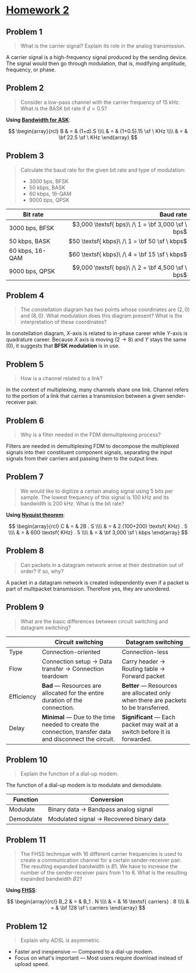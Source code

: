 <!-- hotfix: KaTeX -->
<!-- https://github.com/yzane/vscode-markdown-pdf/issues/21/ -->
<script type="text/javascript" src="http://cdn.mathjax.org/mathjax/latest/MathJax.js?config=TeX-AMS-MML_HTMLorMML"></script>
<script type="text/x-mathjax-config">MathJax.Hub.Config({ tex2jax: { inlineMath: [['$', '$']] }, messageStyle: 'none' });</script>

# [Homework 2](https://github.com/hendraanggrian/IIT-CS455/blob/assets/assignments/hw2.pdf)

## Problem 1

> What is the carrier signal? Explain its role in the analog transmission.

A carrier signal is a high-frequency signal produced by the sending device. The
signal would then go through modulation, that is, modifying amplitude,
frequency, or phase.

## Problem 2

> Consider a low-pass channel with the carrier frequency of $15$ kHz. What is
  the BASK bit rate if $d=0.5$?

**Using [Bandwidth for ASK](https://github.com/hendraanggrian/IIT-CS455/blob/main/analog_transmission.md#bandwidth-for-ask)**:

$$
\begin{array}{rcl}
  B & = & (1+d).S \\\\
  & = & (1+0.5).15 \sf \ KHz \\\\
  & = & \bf 22.5 \sf \ KHz
\end{array}
$$

## Problem 3

> Calculate the baud rate for the given bit rate and type of modulation:
>
> - $3000$ bps, BFSK
> - $50$ kbps, BASK
> - $60$ kbps, 16-QAM
> - $9000$ bps, QPSK

Bit rate | Baud rate
--- | ---:
$3000$ bps, BFSK | $3,000 \textsf{ bps}\ /\ 1 = \bf 3,000 \sf \ bps$
$50$ kbps, BASK | $50 \textsf{ kbps}\ /\ 1 = \bf 50 \sf \ kbps$
$60$ kbps, 16-QAM | $60 \textsf{ kbps}\ /\ 4 = \bf 15 \sf \ kbps$
$9000$ bps, QPSK | $9,000 \textsf{ bps}\ /\ 2 = \bf 4,500 \sf \ bps$

## Problem 4

> The constellation diagram has two points whose coordinates are $(2,0)$
  and $(8,0)$. What modulation does this diagram present? What is the
  interpretation of these coordinates?

In constellation diagram, $X$-axis is related to in-phase career while $Y$-axis
is quadrature career. Because $X$ axis is moving $(2 \to 8)$ and $Y$ stays the
same $(0)$, it suggests that **BFSK modulation** is in use.

## Problem 5

> How is a channel related to a link?

In the context of multiplexing, many channels share one link. Channel refers to
the portion of a link that carries a transmission between a given
sender-receiver pair.

## Problem 6

> Why is a filter needed in the FDM demultiplexing process?

Filters are needed in demultiplexing FDM to decompose the multiplexed signals
into their constituent component signals, separating the input signals from
their carriers and passing them to the output lines.

## Problem 7

> We would like to digitize a certain analog signal using $5$ bits per sample.
  The lowest frequency of this signal is $100$ kHz and its bandwidth is $200$
  kHz. What is the bit rate?

**Using [Nyquist theorem](https://github.com/hendraanggrian/IIT-CS455/blob/main/digital_transmission.md#nyquist-theorem)**:

$$
\begin{array}{rcl}
  C & = & 2B . S \\\\
  & = & 2.(100+200) \textsf{ KHz} . 5 \\\\
  & = & 600 \textsf{ KHz} . 5 \\\\
  & = & \bf 3,000 \sf \ kbps
\end{array}
$$

## Problem 8

> Can packets in a datagram network arrive at their destination out of order? If
  so, why?

A packet in a datagram network is created independently even if a packet is part
of multipacket transmission. Therefore yes, they are unordered.

## Problem 9

> What are the basic differences between circuit switching and datagram
  switching?

| | Circuit switching | Datagram switching
--- | --- | ---
Type | Connection-oriented | Connection-less
Flow | Connection setup &rarr; Data transfer &rarr; Connection teardown | Carry header &rarr; Routing table &rarr; Forward packet
Efficiency | **Bad** &mdash; Resources are allocated for the entire duration of the connection. | **Better** &mdash; Resources are allocated only when there are packets to be transferred.
Delay | **Minimal** &mdash; Due to the time needed to create the connection, transfer data and disconnect the circuit. | **Significant** &mdash; Each packet may wait at a switch before it is forwarded.

## Problem 10

> Explain the function of a dial-up modem.

The function of a dial-up modem is to modulate and demodulate.

Function | Conversion
--- | ---
Modulate | Binary data &rarr; Bandpass analog signal
Demodulate | Modulated signal &rarr; Recovered binary data

## Problem 11

> The FHSS technique with $16$ different carrier frequencies is used to create a
  communication channel for a certain sender-receiver pair. The resulting
  expanded bandwidth is $B1$. We have to increase the number of the
  sender-receiver pairs from $1$ to $8$. What is the resulting expanded
  bandwidth $B2$?

**Using [FHSS](https://github.com/hendraanggrian/IIT-CS455/blob/main/bandwidth_utilization.md#fhss)**:

$$
\begin{array}{rcl}
  B_2 & = & B_1 . N \\\\
  & = & 16 \textsf{ carriers} . 8 \\\\
  & = & \bf 128 \sf \ carriers
\end{array}
$$

## Problem 12

> Explain why ADSL is asymmetric.

- Faster and inexpensive &mdash; Compared to a dial-up modem.
- Focus on what's important &mdash; Most users require download instead of
  upload speed.

